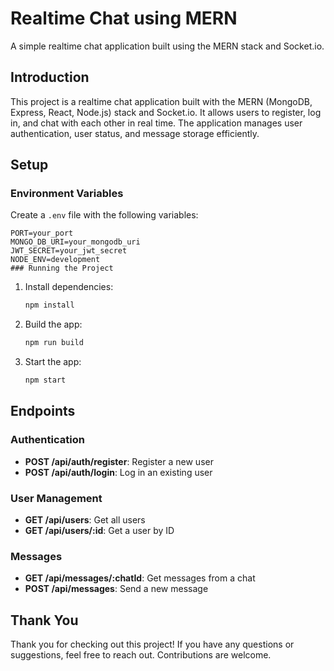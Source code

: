 # Realtime Chat using MERN

A simple realtime chat application built using the MERN stack and Socket.io.

## Introduction

This project is a realtime chat application built with the MERN (MongoDB, Express, React, Node.js) stack and Socket.io. It allows users to register, log in, and chat with each other in real time. The application manages user authentication, user status, and message storage efficiently.

## Setup

### Environment Variables

Create a `.env` file with the following variables:
```env
PORT=your_port
MONGO_DB_URI=your_mongodb_uri
JWT_SECRET=your_jwt_secret
NODE_ENV=development
### Running the Project
```
1. Install dependencies:
    ```sh
    npm install
    ```

2. Build the app:
    ```sh
    npm run build
    ```

3. Start the app:
    ```sh
    npm start
    ```

## Endpoints

### Authentication
- **POST /api/auth/register**: Register a new user
- **POST /api/auth/login**: Log in an existing user

### User Management
- **GET /api/users**: Get all users
- **GET /api/users/:id**: Get a user by ID

### Messages
- **GET /api/messages/:chatId**: Get messages from a chat
- **POST /api/messages**: Send a new message

## Thank You

Thank you for checking out this project! If you have any questions or suggestions, feel free to reach out. Contributions are welcome.



